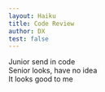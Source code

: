 ```yaml
---
layout: Haiku
title: Code Review
author: DX
test: false
---
```


Junior send in code<br>
Senior looks, have no idea<br>
It looks good to me<br>
